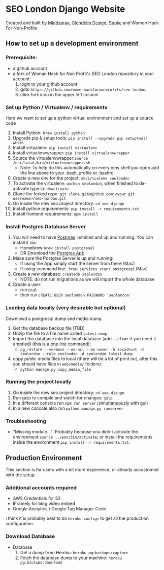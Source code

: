 # SEO London Django Website

Created and built by [Mindspray](http://www.mindspray.co.uk/), [Glendelm Design](https://www.glendelmdesign.co.uk/), [Spoke](http://www.wearespoke.co.uk/) and Women Hack For Non-Profits

## How to set up a development environment

### Prerequisite:
-  a github account
-  a fork of Woman Hack for Non Profit's SEO London repository in your account:
   1. login to your github account
   2. goto `https://github.com/womenhackfornonprofits/seo-london`, 
   3. click fork icon in the upper left column


### Set up Python / Virtualenv / requirements

Here we want to set up a python virtual environment and set up a source code

1. Install Python: `brew install python`
2. Upgrade pip & setup tools: `pip install --upgrade pip setuptools wheel`
3. Install virtualenv: `pip install virtualenv`
4. Install virtualenvwrapper: `pip install virtualenvwrapper`
5. Source the virtualenvwrapper:`source /usr/local/bin/virtualenvwrapper.sh` 
   - Note: To help do this automatically on every new shell you open add the 
     line above to your .bash_profile or .bashrc
6. Create a new env for the project: `mkvirtualenv seolondon`
7. To activate the virtualenv: `workon seolondon`, when finished to de-activate type in: `deactivate`
8. Clone the forked repo: `git clone git@github.com:<your git username>/seo-london.git`
9. Go inside the new seo project directory: `cd seo-django`
10. Install python requirements: `pip install -r requirements.txt`
11. Install frontend requirements: `npm install`


### Install Postgres Database Server
1. You will need to have [Postgres](https://www.postgresql.org/download/) installed and up and running. You can install it via:
	- Homebrew `brew install postgresql`
	- OR Download the [Postgres App](http://postgresapp.com/)
2. Make sure the Postgres Server is up and running:
	- If using the App simply start the server from there (Mac)
	- If using command line:` brew services start postgresql` (Mac)
3. Create a new database: `createdb seolondon` 
    - NOTE: do not run migrations as we will import the whole database
4. Create a user: 
    - run `psql`
    - then run `CREATE USER seolondon PASSWORD 'seolondon' `


### Loading data locally (very desirable but optional)

Downlowd a postgresql dump and media dump.  

1. Get the database backup file (TBD)
2. Unzip the file to a file name called `latest.dump` 
3. Import the database into the local database (add `--clean` if you need it emptied) (this is a one line command):  
   - `pg_restore --verbose --no-acl --no-owner -h localhost -U seolondon --role seolondon -d seolondon latest.dump`
4. copy public media files to local 
   (there will be a lot of print out, after this you should have files in `web/media/` folders):
   - `python manage.py copy_media_file`


### Running the project locally

1. Go inside the new seo project directory: `cd seo-django`
2. Run gulp to compile and watch for changes: `gulp`
3. In a different console run `npm run server` (simultaneously with gul)
4. In a new concole also run `python manage.py runserver`


### Troubleshooting

- "Missing module...": Probably because you didn't activate the environment 
  `source ../env/bin/activate`; or install the
   requirements inside the environment `pip install -r requirements.txt`.


## Production Environment
This section is for users with a bit more experience, or 
already accustomed with the setup.


### Additional accounts required

- AWS Credentials for S3
- IFramely for blog video embed
- Google Analytics / Google Tag Manager Code

I think it is probably best to do `heroku configs` to get all the production configuration. 


### Download Database 

- Database
   1. Get a dump from Heroku: `heroku pg:backups:capture`
   2. Fetch the database dump to your machine: `heroku pg:backups:download`

